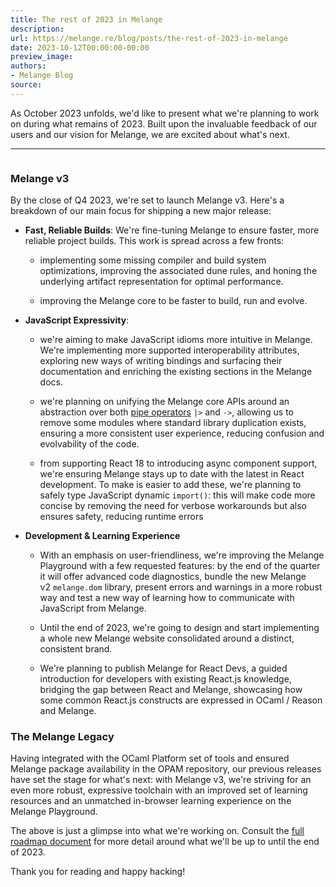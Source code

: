 ```yaml
---
title: The rest of 2023 in Melange
description:
url: https://melange.re/blog/posts/the-rest-of-2023-in-melange
date: 2023-10-12T00:00:00-00:00
preview_image:
authors:
- Melange Blog
source:
---
```


<p>As October 2023 unfolds, we'd like to present what we're planning to work on
during what remains of 2023. Built upon the invaluable feedback of our users and
our vision for Melange, we are excited about what's next.</p>
<hr/>
<p><img src="https://substackcdn.com/image/fetch/w_1456,c_limit,f_auto,q_auto:good,fl_progressive:steep/https:%2F%2Fsubstack-post-media.s3.amazonaws.com%2Fpublic%2Fimages%2F98530216-e8ed-478a-925e-e365ae5b2136_1792x1024.webp" alt=""/></p>
<h3 tabindex="-1">Melange v3 <a href="https://melange.re/blog/feed.rss#melange-v3" class="header-anchor" aria-label="Permalink to &quot;Melange v3&quot;"></a></h3>
<p>By the close of Q4 2023, we're set to launch Melange v3. Here's a breakdown of
our main focus for shipping a new major release:</p>
<ul>
<li>
<p><strong>Fast, Reliable Builds</strong>: We're fine-tuning Melange to ensure faster, more
reliable project builds. This work is spread across a few fronts:</p>
<ul>
<li>
<p>implementing some missing compiler and build system optimizations, improving
the associated dune rules, and honing the underlying artifact representation
for optimal performance.</p>
</li>
<li>
<p>improving the Melange core to be faster to build, run and evolve.</p>
</li>
</ul>
</li>
<li>
<p><strong>JavaScript Expressivity</strong>:</p>
<ul>
<li>
<p>we're aiming to make JavaScript idioms more intuitive in Melange. We're
implementing more supported interoperability attributes, exploring new ways
of writing bindings and surfacing their documentation and enriching the
existing sections in the Melange docs.</p>
</li>
<li>
<p>we're planning on unifying the Melange core APIs around an abstraction over
both&nbsp;<a href="https://melange.re/v2.0.0/communicate-with-javascript/#pipe-operators" target="_blank" rel="noreferrer">pipe
operators</a>&nbsp;<code>|&gt;</code>&nbsp;and&nbsp;<code>-&gt;</code>,
allowing us to remove some modules where standard library duplication
exists, ensuring a more consistent user experience, reducing confusion and
evolvability of the code.</p>
</li>
<li>
<p>from supporting React 18 to introducing async component support, we're
ensuring Melange stays up to date with the latest in React development. To
make is easier to add these, we're planning to safely type JavaScript
dynamic&nbsp;<code>import()</code>: this will make code more concise by removing the need
for verbose workarounds but also ensures safety, reducing runtime errors</p>
</li>
</ul>
</li>
<li>
<p><strong>Development &amp; Learning Experience</strong></p>
<ul>
<li>
<p>With an emphasis on user-friendliness, we're improving the Melange
Playground with a few requested features: by the end of the quarter it will
offer advanced code diagnostics, bundle the new Melange
v2&nbsp;<code>melange.dom</code>&nbsp;library, present errors and warnings in a more robust way
and test a new way of learning how to communicate with JavaScript from
Melange.</p>
</li>
<li>
<p>Until the end of 2023, we're going to design and start implementing a whole
new Melange website consolidated around a distinct, consistent brand.</p>
</li>
<li>
<p>We're planning to publish Melange for React Devs, a guided introduction for
developers with existing React.js knowledge, bridging the gap between React
and Melange, showcasing how some common React.js constructs are expressed in
OCaml / Reason and Melange.</p>
</li>
</ul>
</li>
</ul>
<h3 tabindex="-1">The Melange Legacy <a href="https://melange.re/blog/feed.rss#the-melange-legacy" class="header-anchor" aria-label="Permalink to &quot;The Melange Legacy&quot;"></a></h3>
<p>Having integrated with the OCaml Platform set of tools and ensured Melange
package availability in the OPAM repository, our previous releases have set the
stage for what's next: with Melange v3, we're striving for an even more robust,
expressive toolchain with an improved set of learning resources and an unmatched
in-browser learning experience on the Melange Playground.</p>
<p>The above is just a glimpse into what we're working on. Consult the&nbsp;<a href="https://docs.google.com/document/d/1q9NWiXun_Lqgv5iNNYm2SKzUGGJ02FpRawKUiTxnJPI/edit#heading=h.9je9ws3oydaz" target="_blank" rel="noreferrer">full
roadmap
document</a>&nbsp;for
more detail around what we'll be up to until the end of 2023.</p>
<p>Thank you for reading and happy hacking!</p>

